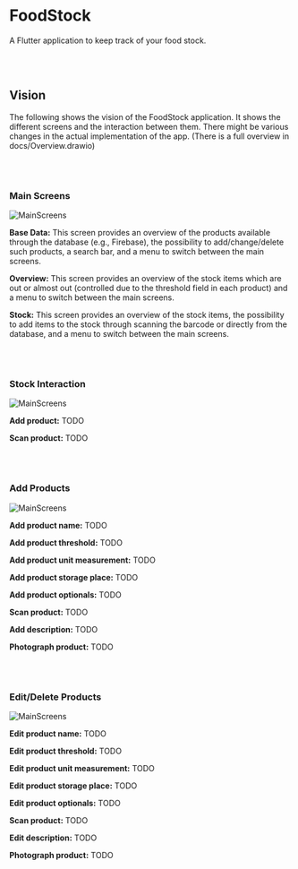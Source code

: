 # FoodStock

<p>A Flutter application to keep track of your food stock.</p>
<br></br>

## Vision
<p>The following shows the vision of the FoodStock application. It shows the different screens and the interaction between them. There might be various changes in the actual implementation of the app. (There is a full overview in docs/Overview.drawio)</p>
<br></br>

### Main Screens
![MainScreens](docs/MainScreens.jpg)
<p>
<b>Base Data:</b>
This screen provides an overview of the products available through the database (e.g., Firebase), the possibility to add/change/delete such products, a search bar, and a menu to switch between the main screens.
</p>
<p>
<b>Overview:</b>
This screen provides an overview of the stock items which are out or almost out (controlled due to the threshold field in each product) and a menu to switch between the main screens.
</p>
<p>
<b>Stock:</b>
This screen provides an overview of the stock items, the possibility to add items to the stock through scanning the barcode or directly from the database, and a menu to switch between the main screens.
</p>
<br></br>

### Stock Interaction
![MainScreens](docs/StockInteraction.jpg)
<p>
<b>Add product:</b>
TODO
</p>
<p>
<b>Scan product:</b>
TODO
</p>
<br></br>

### Add Products
![MainScreens](docs/NewProduct.jpg)
<p>
<b>Add product name:</b>
TODO
</p>
<p>
<b>Add product threshold:</b>
TODO
</p>
<p>
<b>Add product unit measurement:</b>
TODO
</p>
<p>
<b>Add product storage place:</b>
TODO
</p>
<p>
<b>Add product optionals:</b>
TODO
</p>
<p>
<b>Scan product:</b>
TODO
</p>
<p>
<b>Add description:</b>
TODO
</p>
<p>
<b>Photograph product:</b>
TODO
</p>
<br></br>

### Edit/Delete Products
![MainScreens](docs/EditProduct.jpg)
<p>
<b>Edit product name:</b>
TODO
</p>
<p>
<b>Edit product threshold:</b>
TODO
</p>
<p>
<b>Edit product unit measurement:</b>
TODO
</p>
<p>
<b>Edit product storage place:</b>
TODO
</p>
<p>
<b>Edit product optionals:</b>
TODO
</p>
<p>
<b>Scan product:</b>
TODO
</p>
<p>
<b>Edit description:</b>
TODO
</p>
<p>
<b>Photograph product:</b>
TODO
</p>
<br></br>
